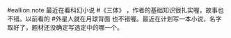 #eallion.note 最近在看科幻小说 #《三体》 ，作者的基础知识很扎实喔，故事也不错。以前看的 #外星人就在月球背面 也不错喔。最近在计划写一本小说，名字取好了，题材还没确定写选定中的哪一个。 ​​​​